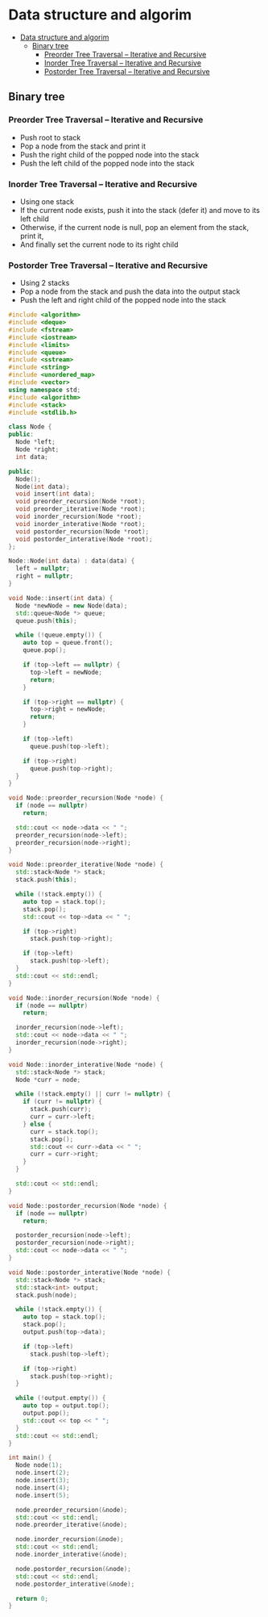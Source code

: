 
# Data structure and algorim

- [Data structure and algorim](#data-structure-and-algorim)
  - [Binary tree](#binary-tree)
    - [Preorder Tree Traversal – Iterative and Recursive](#preorder-tree-traversal--iterative-and-recursive)
    - [Inorder Tree Traversal – Iterative and Recursive](#inorder-tree-traversal--iterative-and-recursive)
    - [Postorder Tree Traversal – Iterative and Recursive](#postorder-tree-traversal--iterative-and-recursive)

## Binary tree

### Preorder Tree Traversal – Iterative and Recursive

- Push root to stack
- Pop a node from the stack and print it
- Push the right child of the popped node into the stack
- Push the left child of the popped node into the stack

### Inorder Tree Traversal – Iterative and Recursive

- Using one stack
- If the current node exists, push it into the stack (defer it) and move to its left child
- Otherwise, if the current node is null, pop an element from the stack, print it,
- And finally set the current node to its right child

### Postorder Tree Traversal – Iterative and Recursive

- Using 2 stacks
- Pop a node from the stack and push the data into the output stack
- Push the left and right child of the popped node into the stack

```cpp
#include <algorithm>
#include <deque>
#include <fstream>
#include <iostream>
#include <limits>
#include <queue>
#include <sstream>
#include <string>
#include <unordered_map>
#include <vector>
using namespace std;
#include <algorithm>
#include <stack>
#include <stdlib.h>

class Node {
public:
  Node *left;
  Node *right;
  int data;

public:
  Node();
  Node(int data);
  void insert(int data);
  void preorder_recursion(Node *root);
  void preorder_iterative(Node *root);
  void inorder_recursion(Node *root);
  void inorder_interative(Node *root);
  void postorder_recursion(Node *root);
  void postorder_interative(Node *root);
};

Node::Node(int data) : data(data) {
  left = nullptr;
  right = nullptr;
}

void Node::insert(int data) {
  Node *newNode = new Node(data);
  std::queue<Node *> queue;
  queue.push(this);

  while (!queue.empty()) {
    auto top = queue.front();
    queue.pop();

    if (top->left == nullptr) {
      top->left = newNode;
      return;
    }

    if (top->right == nullptr) {
      top->right = newNode;
      return;
    }

    if (top->left)
      queue.push(top->left);

    if (top->right)
      queue.push(top->right);
  }
}

void Node::preorder_recursion(Node *node) {
  if (node == nullptr)
    return;

  std::cout << node->data << " ";
  preorder_recursion(node->left);
  preorder_recursion(node->right);
}

void Node::preorder_iterative(Node *node) {
  std::stack<Node *> stack;
  stack.push(this);

  while (!stack.empty()) {
    auto top = stack.top();
    stack.pop();
    std::cout << top->data << " ";

    if (top->right)
      stack.push(top->right);

    if (top->left)
      stack.push(top->left);
  }
  std::cout << std::endl;
}

void Node::inorder_recursion(Node *node) {
  if (node == nullptr)
    return;

  inorder_recursion(node->left);
  std::cout << node->data << " ";
  inorder_recursion(node->right);
}

void Node::inorder_interative(Node *node) {
  std::stack<Node *> stack;
  Node *curr = node;

  while (!stack.empty() || curr != nullptr) {
    if (curr != nullptr) {
      stack.push(curr);
      curr = curr->left;
    } else {
      curr = stack.top();
      stack.pop();
      std::cout << curr->data << " ";
      curr = curr->right;
    }
  }

  std::cout << std::endl;
}

void Node::postorder_recursion(Node *node) {
  if (node == nullptr)
    return;

  postorder_recursion(node->left);
  postorder_recursion(node->right);
  std::cout << node->data << " ";
}

void Node::postorder_interative(Node *node) {
  std::stack<Node *> stack;
  std::stack<int> output;
  stack.push(node);

  while (!stack.empty()) {
    auto top = stack.top();
    stack.pop();
    output.push(top->data);

    if (top->left)
      stack.push(top->left);

    if (top->right)
      stack.push(top->right);
  }

  while (!output.empty()) {
    auto top = output.top();
    output.pop();
    std::cout << top << " ";
  }
  std::cout << std::endl;
}

int main() {
  Node node(1);
  node.insert(2);
  node.insert(3);
  node.insert(4);
  node.insert(5);

  node.preorder_recursion(&node);
  std::cout << std::endl;
  node.preorder_iterative(&node);

  node.inorder_recursion(&node);
  std::cout << std::endl;
  node.inorder_interative(&node);

  node.postorder_recursion(&node);
  std::cout << std::endl;
  node.postorder_interative(&node);

  return 0;
}
```
